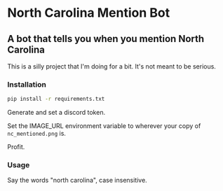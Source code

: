 # North Carolina Mention Bot

## A bot that tells you when you mention North Carolina

This is a silly project that I'm doing for a bit. It's not meant to be serious.

### Installation

```bash
pip install -r requirements.txt
```

Generate and set a discord token.

Set the IMAGE\_URL environment variable to wherever your copy of `nc_mentioned.png` is.

Profit.

### Usage

Say the words "north carolina", case insensitive.
